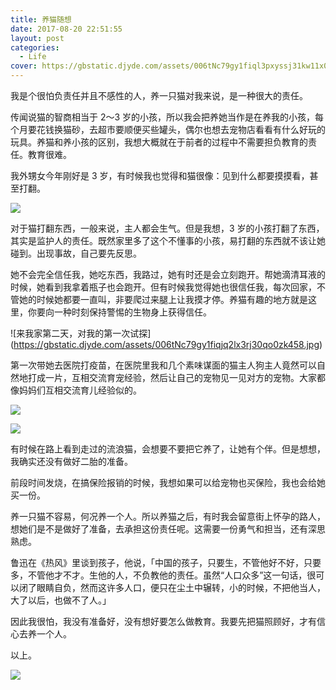 ```yaml
---
title: 养猫随想
date: 2017-08-20 22:51:55
layout: post
categories:
  - Life
cover: https://gbstatic.djyde.com/assets/006tNc79gy1fiql3pxyssj31kw11x0w8.jpg?x-oss-process=style/cover
---
```


我是个很怕负责任并且不感性的人，养一只猫对我来说，是一种很大的责任。

传闻说猫的智商相当于 2～3 岁的小孩，所以我会把养她当作是在养我的小孩，每个月要花钱换猫砂，去超市要顺便买些罐头，偶尔也想去宠物店看看有什么好玩的玩具。养猫和养小孩的区别，我想大概就在于前者的过程中不需要担负教育的责任。教育很难。

我外甥女今年刚好是 3 岁，有时候我也觉得和猫很像：见到什么都要摸摸看，甚至打翻。

![](https://gbstatic.djyde.com/assets/006tNc79gy1fiql519bi7j31kw16owiy.jpg)

对于猫打翻东西，一般来说，主人都会生气。但是我想，3 岁的小孩打翻了东西，其实是监护人的责任。既然家里多了这个不懂事的小孩，易打翻的东西就不该让她碰到。出现事故，自己要先反思。

她不会完全信任我，她吃东西，我路过，她有时还是会立刻跑开。帮她滴清耳液的时候，她看到我拿着瓶子也会跑开。但有时候我觉得她也很信任我，每次回家，不管她的时候她都要一直叫，非要爬过来腿上让我摸才停。养猫有趣的地方就是这里，你要向一种时刻保持警惕的生物身上获得信任。

![来我家第二天，对我的第一次试探]\(https://gbstatic.djyde.com/assets/006tNc79gy1fiqjq2lx3rj30qo0zk458.jpg)

第一次带她去医院打疫苗，在医院里我和几个素味谋面的猫主人狗主人竟然可以自然地打成一片，互相交流育宠经验，然后让自己的宠物见一见对方的宠物。大家都像妈妈们互相交流育儿经验似的。

![](https://gbstatic.djyde.com/assets/006tNc79gy1fiql61x2ukj31kw23vtdy.jpg)

![](https://gbstatic.djyde.com/assets/006tNc79gy1fiql69t9fxj31kw23vgyo.jpg)

有时候在路上看到走过的流浪猫，会想要不要把它养了，让她有个伴。但是想想，我确实还没有做好二胎的准备。

前段时间发烧，在搞保险报销的时候，我想如果可以给宠物也买保险，我也会给她买一份。

养一只猫不容易，何况养一个人。所以养猫之后，有时我会留意街上怀孕的路人，想她们是不是做好了准备，去承担这份责任呢。这需要一份勇气和担当，还有深思熟虑。

鲁迅在《热风》里谈到孩子，他说，「中国的孩子，只要生，不管他好不好，只要多，不管他才不才。生他的人，不负教他的责任。虽然“人口众多”这一句话，很可以闭了眼睛自负，然而这许多人口，便只在尘土中辗转，小的时候，不把他当人，大了以后，也做不了人。」

因此我很怕，我没有准备好，没有想好要怎么做教育。我要先把猫照顾好，才有信心去养一个人。

以上。

![](https://gbstatic.djyde.com/assets/006tNc79gy1fiql4208ayj31kw11xtcw.jpg)
